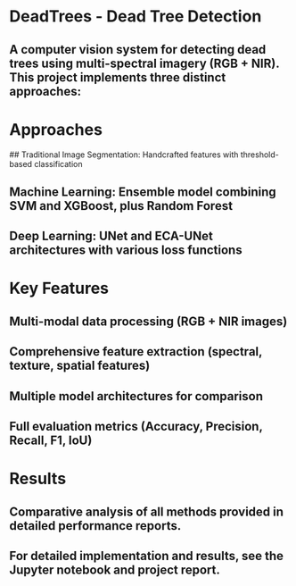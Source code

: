 # DeadTrees - Dead Tree Detection
## A computer vision system for detecting dead trees using multi-spectral imagery (RGB + NIR). This project implements three distinct approaches:

# Approaches
​​## Traditional Image Segmentation​​: Handcrafted features with threshold-based classification

## ​​Machine Learning​​: Ensemble model combining SVM and XGBoost, plus Random Forest

## ​​Deep Learning​​: UNet and ECA-UNet architectures with various loss functions

# Key Features
## Multi-modal data processing (RGB + NIR images)

## Comprehensive feature extraction (spectral, texture, spatial features)

## Multiple model architectures for comparison

## Full evaluation metrics (Accuracy, Precision, Recall, F1, IoU)

# Results
## Comparative analysis of all methods provided in detailed performance reports.

## For detailed implementation and results, see the Jupyter notebook and project report.
